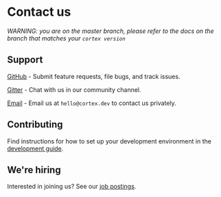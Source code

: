 # Contact us

_WARNING: you are on the master branch, please refer to the docs on the branch that matches your `cortex version`_

## Support

[GitHub](https://github.com/cortexlabs/cortex/issues) - Submit feature requests, file bugs, and track issues.

[Gitter](https://gitter.im/cortexlabs/cortex) - Chat with us in our community channel.

[Email](mailto:hello@cortex.dev) - Email us at `hello@cortex.dev` to contact us privately.

## Contributing

Find instructions for how to set up your development environment in the [development guide](contributing/development.md).

## We're hiring

Interested in joining us? See our [job postings](https://angel.co/company/cortex-labs-inc/jobs).
